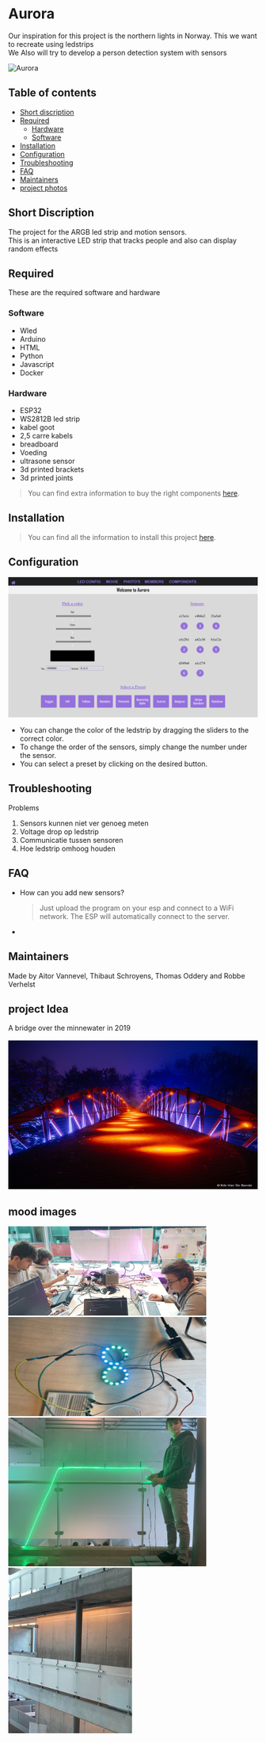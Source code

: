 # Aurora

Our inspiration for this project is the northern lights in Norway. This we want to recreate using ledstrips <br />
We Also will try to develop a person detection system with sensors

<img src="Documenten/images/Readme/Aurora%204k.jpg" alt="Aurora" width="700" height="300">

## Table of contents

- [Short discription](#short-discription)
- [Required](#required)
  - [Hardware](#hardware)
  - [Software](#software)
- [Installation](#installation)
- [Configuration](#configuration)
- [Troubleshooting](#troubleshooting)
- [FAQ](#faq)
- [Maintainers](#maintainers)
- [project photos](#mood-images)

## Short Discription

The project for the ARGB led strip and motion sensors. </br>
This is an interactive LED strip that tracks people and also can display random effects

## Required

These are the required software and hardware

### Software

- Wled
- Arduino
- HTML
- Python
- Javascript
- Docker

### Hardware

- ESP32
- WS2812B led strip
- kabel goot
- 2,5 carre kabels
- breadboard
- Voeding
- ultrasone sensor
- 3d printed brackets
- 3d printed joints

> You can find extra information to buy the right components [here](./HARDWARE.md).

## Installation

> You can find all the information to install this project [here](./INSTALLATION.md).

## Configuration

<img src="Documenten/images/Readme/Ledconfig.png" alt="LedConfig">

- You can change the color of the ledstrip by dragging the sliders to the correct color.
- To change the order of the sensors, simply change the number under the sensor.
- You can select a preset by clicking on the desired button.

## Troubleshooting

Problems

1. Sensors kunnen niet ver genoeg meten
2. Voltage drop op ledstrip
3. Communicatie tussen sensoren
4. Hoe ledstrip omhoog houden

## FAQ

- How can you add new sensors?
  > Just upload the program on your esp and connect to a WiFi network.
  > The ESP will automatically connect to the server.
-

## Maintainers

Made by Aitor Vannevel, Thibaut Schroyens, Thomas Oddery and Robbe Verhelst

## project Idea

A bridge over the minnewater in 2019 </br>
</br>
<img src="Documenten/images/Readme/bridge%20lights%20V2.jpg" alt="a bridge over the minnewater in 2019" width="600" height="300">

## mood images

<img src="Documenten/images/Readme/mood%20images%201.jpg" alt="mood image 1" width="400" >
<img src="Documenten/images/Readme/neopixel.jpg" alt="mood image 1" width="400" height = "200" ></br>
<img src="Documenten/images/Readme/first%20demo.jpg" alt="mood image 1" width="400" >
<img src="Documenten/images/Readme/kabelGoot.jpg" alt="mood image 1" width="250" >

